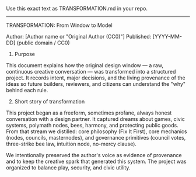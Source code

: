 Use this exact text as TRANSFORMATION.md in your repo.


---

TRANSFORMATION: From Window to Model

Author: [Author name or "Original Author (CC0)"]
Published: [YYYY-MM-DD] (public domain / CC0)

1. Purpose

This document explains how the original design window — a raw, continuous creative conversation — was transformed into a structured project. It records intent, major decisions, and the living provenance of the ideas so future builders, reviewers, and citizens can understand the "why" behind each rule.

2. Short story of transformation

This project began as a freeform, sometimes profane, always honest conversation with a design partner. It captured dreams about games, civic systems, polymath nodes, bees, harmony, and protecting public goods. From that stream we distilled: core philosophy (Fix It First), core mechanics (nodes, councils, masternodes), and governance primitives (council votes, three-strike bee law, intuition node, no-mercy clause).

We intentionally preserved the author's voice as evidence of provenance and to keep the creative spark that generated this system. The project was organized to balance play, security, and civic utility.
